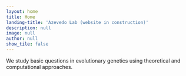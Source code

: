 ```yaml
---
layout: home
title: Home
landing-title: 'Azevedo Lab (website in construction)'
description: null
image: null
author: null
show_tile: false
---
```


We study basic questions in evolutionary genetics using theoretical and computational approaches.